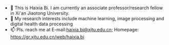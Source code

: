 - 👋 This is Haixia Bi. I am currently an associate professor/research fellow in Xi'an Jiaotong University.
- 👀 My research interests include machine learning, image processing and digital health data processing
- 📫 Pls. reach me at E-mail:haixia.bi@xjtu.edu.cn;  Homepage: https://gr.xjtu.edu.cn/web/haixia.bi

<!---
HaixiaBi1982/HaixiaBi1982 is a ✨ special ✨ repository because its `README.md` (this file) appears on your GitHub profile.
You can click the Preview link to take a look at your changes.
--->
